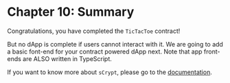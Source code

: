 # Chapter 10: Summary

Congratulations, you have completed the `TicTacToe` contract!

But no dApp is complete if users cannot interact with it. We are going to add a basic font-end for your contract powered dApp next. Note that app front-ends are ALSO written in TypeScript.

If you want to know more about `sCrypt`, please go to the [documentation](https://scrypt.io/scrypt-ts).